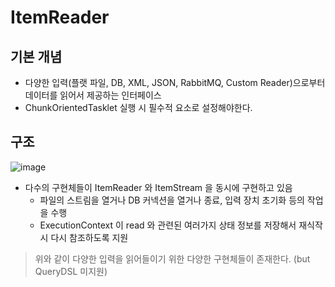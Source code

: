 # ItemReader

## 기본 개념

- 다양한 입력(플랫 파일, DB, XML, JSON, RabbitMQ, Custom Reader)으로부터 데이터를 읽어서 제공하는 인터페이스
- ChunkOrientedTasklet 실행 시 필수적 요소로 설정해야한다.

## 구조

![image](https://github.com/honeyosori/spring-batch/assets/53935439/da96d032-2942-4bc0-bea5-29c1b97ff1f4)

- 다수의 구현체들이 ItemReader 와 ItemStream 을 동시에 구현하고 있음
  - 파일의 스트림을 열거나 DB 커넥션을 열거나 종료, 입력 장치 초기화 등의 작업을 수행
  - ExecutionContext 이 read 와 관련된 여러가지 상태 정보를 저장해서 재식작 시 다시 참조하도록 지원

> 위와 같이 다양한 입력을 읽어들이기 위한 다양한 구현체들이 존재한다. (but QueryDSL 미지원)


